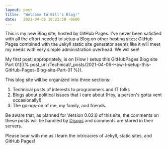 ```yaml
---
layout: post
title:  "Welcome to Bill's Blog!"
date:   2021-04-06 10:22:50 -0600
---
```


This is my new Blog site, hosted by GitHub Pages.  I've never been satisfied with all the effort needed to setup a Blog on other hosting sites; GitHub Pages combined with the Jekyll static site generator seems like it will meet my needs with very simple administration overhead. We will see!

My first post, appropriately, is on [How I setup this GitHubPages Blog site Part 01]({% post_url /Technical/_posts/2021-04-06-How-I-setup-this-GitHub-Pages-Blog-site-Part-01 %}).

This blog site will be organized into three sections:

1. Technical posts of interests to programmers and IT folks
1. Blogs about political issues that I care about (Hey, a person's gotta vent occasionally!)
1. The goings-on of me, my family, and friends.

Be aware that, as planned for Version 0.02.0 of this site, the comments on these posts will be handled by [Disqus](https://disqus.com) and comments are stored in their servers.

Please bear with me as I learn the intricacies of Jekyll, static sites, and GitHub Pages!

